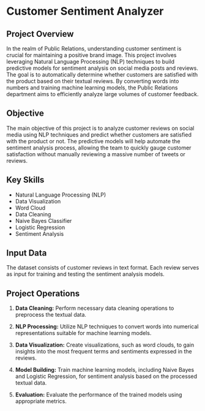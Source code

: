 
# Customer Sentiment Analyzer

## Project Overview

In the realm of Public Relations, understanding customer sentiment is crucial for maintaining a positive brand image. This project involves leveraging Natural Language Processing (NLP) techniques to build predictive models for sentiment analysis on social media posts and reviews. The goal is to automatically determine whether customers are satisfied with the product based on their textual reviews. By converting words into numbers and training machine learning models, the Public Relations department aims to efficiently analyze large volumes of customer feedback.

## Objective

The main objective of this project is to analyze customer reviews on social media using NLP techniques and predict whether customers are satisfied with the product or not. The predictive models will help automate the sentiment analysis process, allowing the team to quickly gauge customer satisfaction without manually reviewing a massive number of tweets or reviews.

## Key Skills

- Natural Language Processing (NLP)
- Data Visualization
- Word Cloud
- Data Cleaning
- Naive Bayes Classifier
- Logistic Regression
- Sentiment Analysis

## Input Data

The dataset consists of customer reviews in text format. Each review serves as input for training and testing the sentiment analysis models.

## Project Operations

1. **Data Cleaning:** Perform necessary data cleaning operations to preprocess the textual data.

2. **NLP Processing:** Utilize NLP techniques to convert words into numerical representations suitable for machine learning models.

3. **Data Visualization:** Create visualizations, such as word clouds, to gain insights into the most frequent terms and sentiments expressed in the reviews.

4. **Model Building:** Train machine learning models, including Naive Bayes and Logistic Regression, for sentiment analysis based on the processed textual data.

5. **Evaluation:** Evaluate the performance of the trained models using appropriate metrics.

